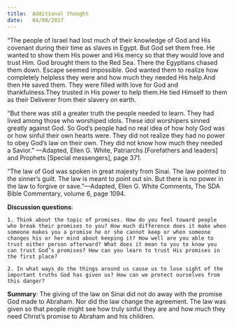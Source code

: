 ```yaml
---
title:  Additional thought
date:   04/08/2017
---
```


“The people of Israel had lost much of their knowledge of God and His covenant during their time as slaves in Egypt. But God set them free. He wanted to show them His power and His mercy so that they would love and trust Him. God brought them to the Red Sea. There the Egyptians chased them down. Escape seemed impossible. God wanted them to realize how completely helpless they were and how much they needed His help.And then He saved them. They were filled with love for God and thankfulness.They trusted in His power to help them.He tied Himself to them as their Deliverer from their slavery on earth.

“But there was still a greater truth the people needed to learn. They had lived among those who worshiped idols. These idol worshipers sinned greatly against God. So God’s people had no real idea of how holy God was or how sinful their own hearts were. They did not realize they had no power to obey God’s law on their own. They did not know how much they needed a Savior.” —Adapted, Ellen G. White, Patriarchs [Forefathers and leaders] and Prophets [Special messengers], page 371.

“The law of God was spoken in great majesty from Sinai. The law pointed to the sinner’s guilt. The law is meant to point out sin. But there is no power in the law to forgive or save.”—Adapted, Ellen G. White Comments, The SDA Bible Commentary, volume 6, page 1094.

**Discussion questions**:

`1. Think about the topic of promises. How do you feel toward people who break their promises to you? How much difference does it make when someone makes you a promise he or she cannot keep or when someone changes his or her mind about keeping it? How well are you able to trust either person afterward? What does it mean to you to know you can trust God’s promises? How can you learn to trust His promises in the first place?`

`2. In what ways do the things around us cause us to lose sight of the important truths God has given us? How can we protect ourselves from this danger?`

**Summary**: The giving of the law on Sinai did not do away with the promise God made to Abraham. Nor did the law change the agreement. The law was given so that people might see how truly sinful they are and how much they need Christ’s promise to Abraham and his children.